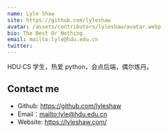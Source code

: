 ```yaml
---
name: Lyle Shaw
site: https://github.com/lyleshaw
avatar: /assets/contributors/lyleshaw/avatar.webp
bio: The Best Or Nothing.
email: mailto:lyle@hdu.edu.cn
twitter:
---
```


HDU·CS 学生，热爱 python，会点后端，偶尔炼丹。

## Contact me

- Github: <https://github.com/lyleshaw>
- Email：<mailto:lyle@hdu.edu.cn>
- Website: <https://lyleshaw.com/>
